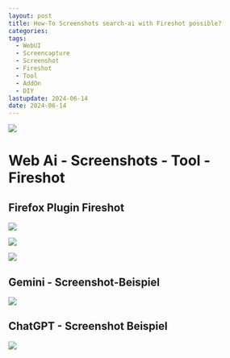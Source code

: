 ```yaml
---
layout: post
title: How-To Screenshots search-ai with Fireshot possible?
categories: 
tags:
  - WebUI
  - Screencapture
  - Screenshot
  - Fireshot
  - Tool
  - AddOn
  - DIY
lastupdate: 2024-06-14
date: 2024-06-14
---
```

![](../pics/2024-06-14-screenshot_image_1.png)

# Web Ai - Screenshots - Tool - Fireshot 

## Firefox Plugin Fireshot 

![](../pics/2024-06-14-screenshot_image_2.png)

![](../pics/2024-06-14-screenshot_image_3.png)

![](../pics/2024-06-14-screenshot_image_4.png)

## Gemini - Screenshot-Beispiel 

![](../pics/2024-06-14-screenshot_image_5.png)
## ChatGPT -  Screenshot Beispiel 
![](../pics/2024-06-14-screenshot_image_6.png)